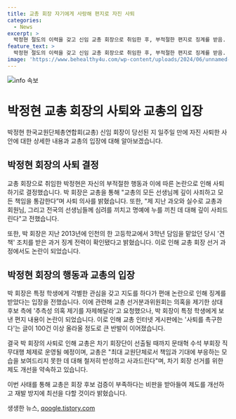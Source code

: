 ```yaml
---
title: 교총 회장 자기에게 사랑해 편지로 자진 사퇴
categories:
  - News
excerpt: >
  박정현 절도의 이력을 갖고 신임 교총 회장으로 취임한 후, 부적절한 편지로 징계를 받음. 당선 일주일 만에 자진 사퇴했으며, 모든 책임을 통감하고 깊이 사죄하며 과거 행동에 대해 사과했다. 교총은 이 사건을 반성하고 책임을 다할 것을 약속하며, 차기 회장 선거부터는 후보 검증을 보다 엄격히 할 것을 공언했다.
feature_text: >
  박정현 절도의 이력을 갖고 신임 교총 회장으로 취임한 후, 부적절한 편지로 징계를 받음. 당선 일주일 만에 자진 사퇴했으며, 모든 책임을 통감하고 깊이 사죄하며 과거 행동에 대해 사과했다. 교총은 이 사건을 반성하고 책임을 다할 것을 약속하며, 차기 회장 선거부터는 후보 검증을 보다 엄격히 할 것을 공언했다.
image: 'https://www.behealthy4u.com/wp-content/uploads/2024/06/unnamed-file.png'
---
```


<p><img src="https://www.behealthy4u.com/wp-content/uploads/2024/06/unnamed-file.png" alt="info 속보" /></p>

<h1>박정현 교총 회장의 사퇴와 교총의 입장</h1>

<p data-ke-size="size16">박정현 한국교원단체총연합회(교총) 신임 회장이 당선된 지 일주일 만에 자진 사퇴한 사안에 대한 상세한 내용과 교총의 입장에 대해 알아보겠습니다.</p>

<h2>박정현 회장의 사퇴 결정</h2>

<p data-ke-size="size16">교총 회장으로 취임한 박정현은 자신의 부적절한 행동과 이에 따른 논란으로 인해 사퇴하기로 결정했습니다. 박 회장은 교총을 통해 "교총의 모든 선생님께 깊이 사죄하고 모든 책임을 통감한다”며 사퇴 의사를 밝혔습니다. 또한, "제 지난 과오와 실수로 교총과 회원님, 그리고 전국의 선생님들께 심려를 끼치고 명예에 누를 끼친 데 대해 깊이 사죄드린다"고 전했습니다.</p>

<p data-ke-size="size16">또한, 박 회장은 지난 2013년에 인천의 한 고등학교에서 3학년 담임을 맡았던 당시 '견책' 조치를 받은 과거 징계 전력이 확인됐다고 밝혔습니다. 이로 인해 교총 회장 선거 과정에서도 논란이 되었습니다.</p>

<h2>박정현 회장의 행동과 교총의 입장</h2>

<p data-ke-size="size16">박 회장은 특정 학생에게 각별한 관심을 갖고 지도를 하다가 편애 논란으로 인해 징계를 받았다는 입장을 전했습니다. 이에 관련해 교총 선거분과위원회는 의혹을 제기한 상대 후보 측에 '추측성 의혹 제기를 자제해달라'고 요청했으나, 박 회장이 특정 학생에게 보낸 편지 내용이 논란이 되었습니다. 이로 인해 교총 인터넷 게시판에는 '사퇴를 촉구한다'는 글이 100건 이상 올라올 정도로 큰 반발이 이어졌습니다.</p>

<p data-ke-size="size16">결국 박 회장의 사퇴로 인해 교총은 차기 회장단이 선출될 때까지 문태혁 수석 부회장 직무대행 체제로 운영될 예정이며, 교총은 "최대 교원단체로서 책임과 기대에 부응하는 모습을 보여드리지 못한 데 대해 철저히 반성하고 사과드린다"며, 차기 회장 선거를 위한 제도 개선을 약속하고 있습니다.</p>

<p data-ke-size="size16">이번 사태를 통해 교총은 회장 후보 검증이 부족하다는 비판을 받아들여 제도를 개선하고 재발 방지에 최선을 다할 것이라 밝혔습니다.</p>
생생한 뉴스, <a href="https://qoogle.tistory.com" rel="dofollow">qoogle.tistory.com</a>


